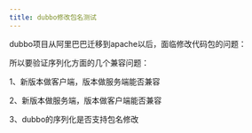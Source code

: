 ```yaml
---
title: dubbo修改包名测试
---
```

dubbo项目从阿里巴巴迁移到apache以后，面临修改代码包的问题：

所以要验证序列化方面的几个兼容问题：

1、新版本做客户端，版本做服务端能否兼容

2、新版本做服务端，版本做客户端能否兼容

3、dubbo的序列化是否支持包名修改